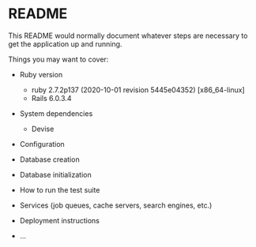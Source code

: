 # README

This README would normally document whatever steps are necessary to get the
application up and running.

Things you may want to cover:

* Ruby version
    - ruby 2.7.2p137 (2020-10-01 revision 5445e04352) [x86_64-linux]
    - Rails 6.0.3.4

* System dependencies
    - Devise

* Configuration

* Database creation

* Database initialization

* How to run the test suite

* Services (job queues, cache servers, search engines, etc.)

* Deployment instructions

* ...

